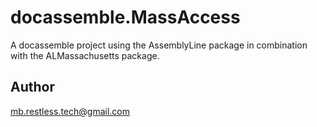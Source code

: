 # docassemble.MassAccess

A docassemble project using the AssemblyLine package in combination with the ALMassachusetts package.

## Author

mb.restless.tech@gmail.com

